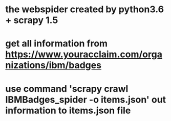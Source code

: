 # the webspider created by python3.6 + scrapy 1.5
# get all information from https://www.youracclaim.com/organizations/ibm/badges
# use command 'scrapy crawl IBMBadges_spider -o items.json' out information to items.json file

